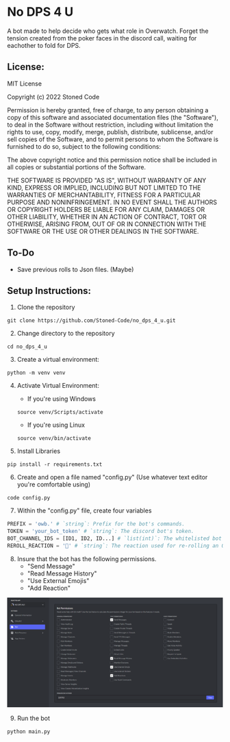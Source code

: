# No DPS 4 U
A bot made to help decide who gets what role in Overwatch.
Forget the tension created from the poker faces in the discord
call, waiting for eachother to fold for DPS.

## License:
MIT License

Copyright (c) 2022 Stoned Code

Permission is hereby granted, free of charge, to any person obtaining a copy
of this software and associated documentation files (the "Software"), to deal
in the Software without restriction, including without limitation the rights
to use, copy, modify, merge, publish, distribute, sublicense, and/or sell
copies of the Software, and to permit persons to whom the Software is
furnished to do so, subject to the following conditions:

The above copyright notice and this permission notice shall be included in all
copies or substantial portions of the Software.

THE SOFTWARE IS PROVIDED "AS IS", WITHOUT WARRANTY OF ANY KIND, EXPRESS OR
IMPLIED, INCLUDING BUT NOT LIMITED TO THE WARRANTIES OF MERCHANTABILITY,
FITNESS FOR A PARTICULAR PURPOSE AND NONINFRINGEMENT. IN NO EVENT SHALL THE
AUTHORS OR COPYRIGHT HOLDERS BE LIABLE FOR ANY CLAIM, DAMAGES OR OTHER
LIABILITY, WHETHER IN AN ACTION OF CONTRACT, TORT OR OTHERWISE, ARISING FROM,
OUT OF OR IN CONNECTION WITH THE SOFTWARE OR THE USE OR OTHER DEALINGS IN THE
SOFTWARE.

## To-Do
- Save previous rolls to Json files. (Maybe)

## Setup Instructions:
1. Clone the repository
```
git clone https://github.com/Stoned-Code/no_dps_4_u.git
```
2. Change directory to the repository

```
cd no_dps_4_u
```

3. Create a virtual environment:
```
python -m venv venv
```

4. Activate Virtual Environment:
    - If you're using Windows

    ```
    source venv/Scripts/activate
    ```

    - If you're using Linux

    ``` 
    source venv/bin/activate
    ```

5. Install Libraries

```
pip install -r requirements.txt
```

6. Create and open a file named "config.py" (Use whatever text editor you're comfortable using)

```
code config.py
```

7. Within the "config.py" file, create four variables

```python
PREFIX = 'owb.' # `string`: Prefix for the bot's commands.
TOKEN = 'your_bot_token' # `string`: The discord bot's token.
BOT_CHANNEL_IDS = [ID1, ID2, ID...] # `list(int)`: The whitelisted bot command channel for the bot.
REROLL_REACTION = '🎲' # `string`: The reaction used for re-rolling an OW role.
```

8. Insure that the bot has the following permissions.
    - "Send Message"
    - "Read Message History"
    - "Use External Emojis"
    - "Add Reaction"

![Bot Permissions](Images/Permissions.png)

9. Run the bot

```
python main.py
```
